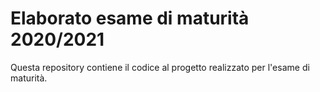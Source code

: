 # Elaborato esame di maturità 2020/2021

Questa repository contiene il codice al progetto realizzato per l'esame di maturità.
